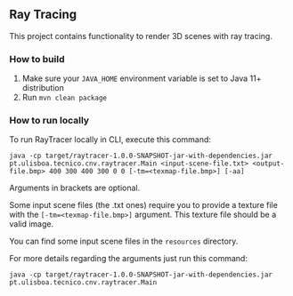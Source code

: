## Ray Tracing

This project contains functionality to render 3D scenes with ray tracing.

### How to build

1. Make sure your `JAVA_HOME` environment variable is set to Java 11+ distribution
2. Run `mvn clean package`

### How to run locally

To run RayTracer locally in CLI, execute this command:

```
java -cp target/raytracer-1.0.0-SNAPSHOT-jar-with-dependencies.jar pt.ulisboa.tecnico.cnv.raytracer.Main <input-scene-file.txt> <output-file.bmp> 400 300 400 300 0 0 [-tm=<texmap-file.bmp>] [-aa]
```

Arguments in brackets are optional.

Some input scene files (the .txt ones) require you to provide a texture file with the `[-tm=<texmap-file.bmp>]` argument. This texture file should be a valid image.

You can find some input scene files in the `resources` directory.

For more details regarding the arguments just run this command:

```
java -cp target/raytracer-1.0.0-SNAPSHOT-jar-with-dependencies.jar pt.ulisboa.tecnico.cnv.raytracer.Main
```
